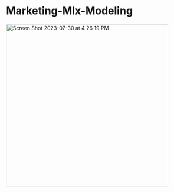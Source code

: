 # Marketing-MIx-Modeling

<img width="439" alt="Screen Shot 2023-07-30 at 4 26 19 PM" src="https://github.com/akshayjain777/Marketing-MIx-Modeling/assets/51874814/7676958f-5cfd-41a3-9f7b-6ee5cdb8f2aa">
